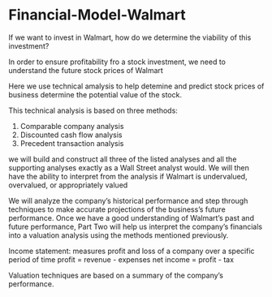 # Financial-Model-Walmart

If we want to invest in Walmart, how do we determine the viability of this investment?

In order to ensure profitability fro a stock investment, we need to understand the future stock prices of Walmart

Here we use  technical amalysis to help detemine and predict stock prices of business
determine the potential value of the stock.

 This technical analysis is based on three methods:
 1. Comparable company analysis
 2. Discounted cash flow analysis
 3. Precedent transaction analysis

we will build and 
construct all three of the listed analyses and all the supporting analyses exactly as a Wall Street analyst would. We will then have the ability to interpret from the analysis if Walmart is undervalued, overvalued, or appropriately valued

 We will analyze the company’s historical performance and step through techniques to make accurate projections of the business’s future performance.
Once we have a good understanding of Walmart’s past and future 
performance, Part Two will help us interpret the company’s financials into 
a valuation analysis using the methods mentioned previously. 

Income statement: measures profit and loss of a company over a specific period of time
profit = revenue - expenses
net income = profit - tax


 Valuation 
techniques are based on a summary of the company’s performance.

